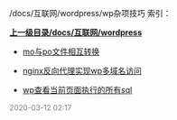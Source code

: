 /docs/互联网/wordpress/wp杂项技巧 索引：


**[上一级目录/docs/互联网/wordpress](/docs/互联网/wordpress/index.md)**

- [mo与po文件相互转换](/docs/互联网/wordpress/wp杂项技巧/mo与po文件相互转换.md)

- [nginx反向代理实现wp多域名访问](/docs/互联网/wordpress/wp杂项技巧/nginx反向代理实现wp多域名访问.md)

- [wp查看当前页面执行的所有sql](/docs/互联网/wordpress/wp杂项技巧/wp查看当前页面执行的所有sql.md)


<font size=2 color='grey'> 2020-03-12 02:17 </font>